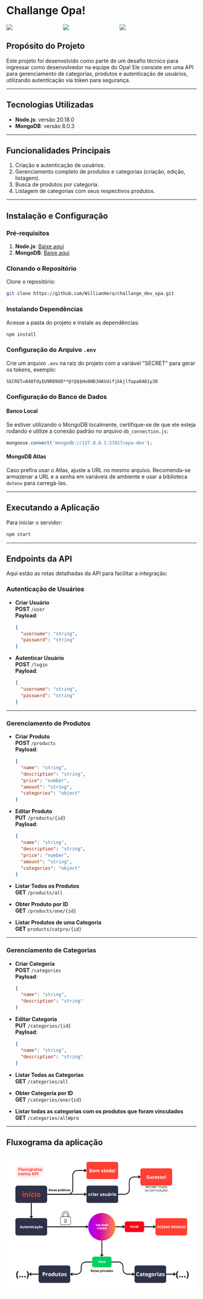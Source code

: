 
# Challange Opa!

<div style="display: flex;">
<img style='width:100px; margin-right: 50px' src='https://wiki.ixcsoft.com.br/logo/logo_ixc_opasuite_cor.png'>
<img style='width:100px; margin-right: 50px;' src='https://upload.wikimedia.org/wikipedia/commons/thumb/d/d9/Node.js_logo.svg/800px-Node.js_logo.svg.png'>
<img style='width:60px;' src='https://boaglio.com/wp-content/uploads/2015/05/mongodb.png'>
</div>

## Propósito do Projeto

Este projeto foi desenvolvido como parte de um desafio técnico para ingressar como desenvolvedor na equipe do Opa! Ele consiste em uma API para gerenciamento de categorias, produtos e autenticação de usuários, utilizando autenticação via token para segurança.

---

## Tecnologias Utilizadas

- **Node.js**: versão 20.18.0  
- **MongoDB**: versão 8.0.3  

---

## Funcionalidades Principais

1. Criação e autenticação de usuários.
2. Gerenciamento completo de produtos e categorias (criação, edição, listagem).
3. Busca de produtos por categoria.
4. Listagem de categorias com seus respectivos produtos.

---

## Instalação e Configuração

### Pré-requisitos
1. **Node.js**: [Baixe aqui](https://nodejs.org/en)
2. **MongoDB**: [Baixe aqui](https://www.mongodb.com/pt-br)

### Clonando o Repositório

Clone o repositório:

```bash
git clone https://github.com/WillianHora/challange_dev_opa.git
```

### Instalando Dependências

Acesse a pasta do projeto e instale as dependências:

```bash
npm install
```

### Configuração do Arquivo `.env`

Crie um arquivo `.env` na raiz do projeto com a  variável "SECRET" para gerar os tokens, exemplo:

```env
SECRET=848fdyIU9R89UD**@!@$$Ho0HDJHAVdifjkkjlfopa0481y30
```

### Configuração do Banco de Dados

#### Banco Local
Se estiver utilizando o MongoDB localmente, certifique-se de que ele esteja rodando e utilize a conexão padrão no arquivo `db_connection.js`:

```javascript
mongoose.connect('mongodb://127.0.0.1:27017/opa-dev');
```

#### MongoDB Atlas
Caso prefira usar o Atlas, ajuste a URL no mesmo arquivo. Recomenda-se armazenar a URL e a senha em variáveis de ambiente e usar a biblioteca `dotenv` para carregá-las.

---

## Executando a Aplicação

Para iniciar o servidor:

```bash
npm start
```

---

## Endpoints da API

Aqui estão as rotas detalhadas da API para facilitar a integração:

### **Autenticação de Usuários**

- **Criar Usuário**  
  **POST** `/user`  
  **Payload**:  
  ```json
  {
    "username": "string",
    "password": "string"
  }
  ```

- **Autenticar Usuário**  
  **POST** `/login`  
  **Payload**:  
  ```json
  {
    "username": "string",
    "password": "string"
  }
  ```

---

### **Gerenciamento de Produtos**

- **Criar Produto**  
  **POST** `/products`  
  **Payload**:  
  ```json
  {
    "name": "string",
    "description": "string",
    "price": "number",
    "amount": "string",
    "categories": "object"
  }
  ```

- **Editar Produto**  
  **PUT** `/products/{id}`  
  **Payload**:  
  ```json
  {
    "name": "string",
    "description": "string",
    "price": "number",
    "amount": "string",
    "categories": "object"
  }
  ```

- **Listar Todos os Produtos**  
  **GET** `/products/all`

- **Obter Produto por ID**  
  **GET** `/products/one/{id}`

- **Listar Produtos de uma Categoria**  
  **GET** `products/catpro/{id}`
---

### **Gerenciamento de Categorias**

- **Criar Categoria**  
  **POST** `/categories`  
  **Payload**:  
  ```json
  {
    "name": "string",
    "description": "string"
  }
  ```

- **Editar Categoria**  
  **PUT** `/categories/{id}`  
  **Payload**:  
  ```json
  {
    "name": "string",
    "description": "string"
  }
  ```

- **Listar Todas as Categorias**  
  **GET** `/categories/all`

- **Obter Categoria por ID**  
  **GET** `/categories/one/{id}`

- **Listar todas as categorias com os produtos que foram vinculados**  
  **GET** `/categories/allWpro`


---

<h2>Fluxograma da aplicação</h2>
<img src="fluxograma.png">

